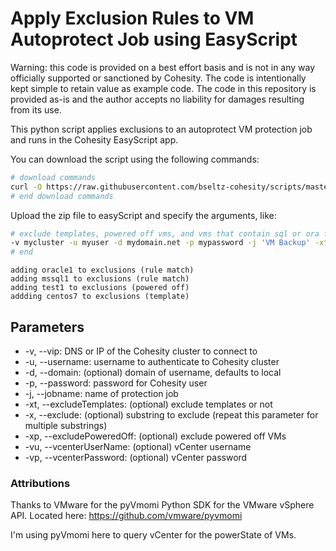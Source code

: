 # Apply Exclusion Rules to VM Autoprotect Job using EasyScript

Warning: this code is provided on a best effort basis and is not in any way officially supported or sanctioned by Cohesity. The code is intentionally kept simple to retain value as example code. The code in this repository is provided as-is and the author accepts no liability for damages resulting from its use.

This python script applies exclusions to an autoprotect VM protection job and runs in the Cohesity EasyScript app.

You can download the script using the following commands:

```bash
# download commands
curl -O https://raw.githubusercontent.com/bseltz-cohesity/scripts/master/easyScript/excludeVMs/excludeVMsES.zip
# end download commands
```

Upload the zip file to easyScript and specify the arguments, like:

```bash
# exclude templates, powered off vms, and vms that contain sql or ora from 'VM Backup' job
-v mycluster -u myuser -d mydomain.net -p mypassword -j 'VM Backup' -xt -x sql -x ora -xp -vu administrator@vsphere.local -vp swordfish
# end
```

```text
adding oracle1 to exclusions (rule match)
adding mssql1 to exclusions (rule match)
adding test1 to exclusions (powered off)
addding centos7 to exclusions (template)
```

## Parameters

* -v, --vip: DNS or IP of the Cohesity cluster to connect to
* -u, --username: username to authenticate to Cohesity cluster
* -d, --domain: (optional) domain of username, defaults to local
* -p, --password: password for Cohesity user
* -j, --jobname: name of protection job
* -xt, --excludeTemplates: (optional) exclude templates or not
* -x, --exclude: (optional) substring to exclude (repeat this parameter for multiple substrings)
* -xp, --excludePoweredOff: (optional) exclude powered off VMs
* -vu, --vcenterUserName: (optional) vCenter username
* -vp, --vcenterPassword: (optional) vCenter password

### Attributions

Thanks to VMware for the pyVmomi Python SDK for the VMware vSphere API. Located here: <https://github.com/vmware/pyvmomi>

I'm using pyVmomi here to query vCenter for the powerState of VMs.

